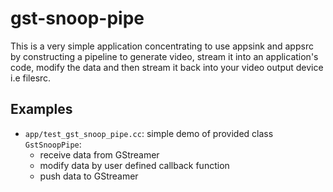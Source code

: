 # gst-snoop-pipe

This is a very simple application concentrating to use appsink and appsrc by constructing a pipeline to generate video, stream it into an application's code, modify the data and then stream it back into your video output device i.e filesrc.  

## Examples

- `app/test_gst_snoop_pipe.cc`: simple demo of provided class `GstSnoopPipe`:
  - receive data from GStreamer
  - modify data by user defined callback function
  - push data to GStreamer
